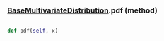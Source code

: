 ### [BaseMultivariateDistribution](BaseMultivariateDistribution.md).pdf (method)


```py

def pdf(self, x)

```


